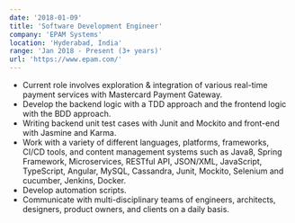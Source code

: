 ```yaml
---
date: '2018-01-09'
title: 'Software Development Engineer'
company: 'EPAM Systems'
location: 'Hyderabad, India'
range: 'Jan 2018 - Present (3+ years)'
url: 'https://www.epam.com/'
---
```


- Current role involves exploration & integration of various real-time payment services with Mastercard Payment Gateway.
- Develop the backend logic with a TDD approach and the frontend logic with the BDD approach.
- Writing backend unit test cases with Junit and Mockito and front-end with Jasmine and Karma.
- Work with a variety of different languages, platforms, frameworks, CI/CD tools, and content management systems such as Java8, Spring Framework, Microservices, RESTful API, JSON/XML, JavaScript, TypeScript, Angular, MySQL, Cassandra, Junit, Mockito, Selenium and cucumber, Jenkins, Docker.
- Develop automation scripts.
- Communicate with multi-disciplinary teams of engineers, architects, designers, product owners, and clients on a daily basis.
